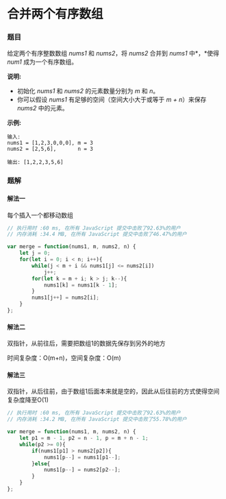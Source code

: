# 合并两个有序数组

### 题目

给定两个有序整数数组 *nums1* 和 *nums2*，将 *nums2* 合并到 *nums1* 中*，*使得 *num1* 成为一个有序数组。

**说明:**

- 初始化 *nums1* 和 *nums2* 的元素数量分别为 *m* 和 *n*。
- 你可以假设 *nums1* 有足够的空间（空间大小大于或等于 *m + n*）来保存 *nums2* 中的元素。

**示例:**

```
输入:
nums1 = [1,2,3,0,0,0], m = 3
nums2 = [2,5,6],       n = 3

输出: [1,2,2,3,5,6]
```



### 题解

#### 解法一

每个插入一个都移动数组

```javascript
// 执行用时 :60 ms, 在所有 JavaScript 提交中击败了92.63%的用户
// 内存消耗 :34.4 MB, 在所有 JavaScript 提交中击败了46.47%的用户

var merge = function(nums1, m, nums2, n) {
    let j = 0;
    for(let i = 0; i < n; i++){
        while(j < m + i && nums1[j] <= nums2[i])
            j++;
        for(let k = m + i; k > j; k--){
            nums1[k] = nums1[k - 1];
        }
        nums1[j++] = nums2[i];
    }
};
```

#### 解法二

双指针，从前往后，需要把数组1的数据先保存到另外的地方

时间复杂度：O(m+n)，空间复杂度：O(m)

#### 解法三

双指针，从后往前，由于数组1后面本来就是空的，因此从后往前的方式使得空间复杂度降至O(1)

```javascript
// 执行用时 :60 ms, 在所有 JavaScript 提交中击败了92.63%的用户
// 内存消耗 :34.2 MB, 在所有 JavaScript 提交中击败了55.78%的用户

var merge = function(nums1, m, nums2, n) {
    let p1 = m - 1, p2 = n - 1, p = m + n - 1;
    while(p2 >= 0){
        if(nums1[p1] > nums2[p2]){
            nums1[p--] = nums1[p1--];
        }else{
            nums1[p--] = nums2[p2--];
        }
    }
};
```

